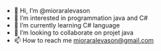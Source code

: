 - 👋 Hi, I’m @mioraralevason
- 👀 I’m interested in programmation java and C#
- 🌱 I’m currently learning C# language
- 💞️ I’m looking to collaborate on projet java
- 📫 How to reach me mioraralevason@gmail.com

<!---
mioraralevason/mioraralevason is a ✨ special ✨ repository because its `README.md` (this file) appears on your GitHub profile.
You can click the Preview link to take a look at your changes.
--->
